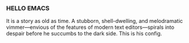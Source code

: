 ### HELLO EMACS
It is a story as old as time. A stubborn, shell-dwelling, and melodramatic vimmer—envious of the features of modern text editors—spirals into despair before he succumbs to the dark side. This is his config.
